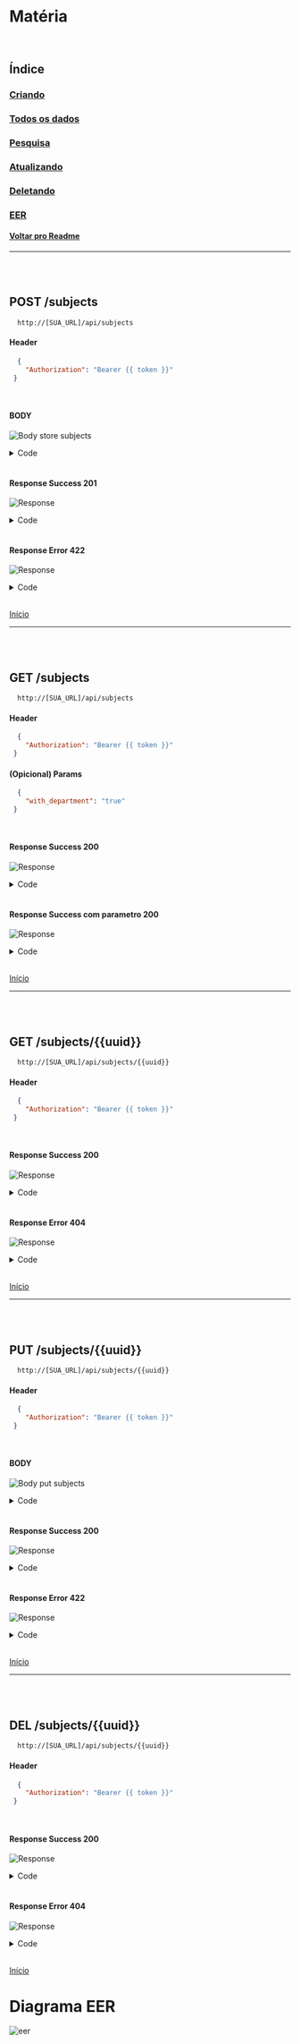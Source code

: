# Matéria

<br/>

## Índice
### [Criando](#post-subjects)
### [Todos os dados](#get-subjects)
### [Pesquisa](#get-subjectsuuid)
### [Atualizando](#put-subjectsuuid)
### [Deletando](#del-subjectsuuid)
### [EER](#diagrama-eer)
#### [Voltar pro Readme](/README.md)

---
<br/>
<br/>

## POST /subjects

```
  http://[SUA_URL]/api/subjects
```
#### Header

```json
  { 
    "Authorization": "Bearer {{ token }}"
 }
```

<br>

#### BODY

![Body store subjects](/img/body_store_subjects.png)

<details> 
  <summary>Code</summary>

```json
{
    "departament_id":"200",
    "name":"Portugues",
    "workload":"399",
    "description":"Lorem ipsum dolor sit amet consectetur",
    "num_registered_students":"299"
}
```

</details>

<br/>

#### Response Success 201

![Response](/img/response_success_store_subjects.png)

<details> 
  <summary>Code</summary>

```json
{
  "status": "Success",
  "message": "Subject successfully created",
  "data": {
    "subject": {
      "name": "Portugues",
      "workload": "399",
      "description":"Lorem ipsum dolor sit amet consectetur",
      "num_registered_students": "299",
      "uuid": "3d48c8a7-3d0e-47fe-ae9d-d7088da244c7",
      "slug": "portugues",
      "updated_at": "2022-09-02T14:20:18.000000Z",
      "created_at": "2022-09-02T14:20:18.000000Z"
    }
  }
}
```

</details>

<br/>

#### Response Error 422

![Response](/img/response_error_store_subjects.png)

<details> 
  <summary>Code</summary>

```json
{
  "message": "We need your [ NAME ] to continue! (and 4 more errors)",
  "errors": {
    "name": [
      "We need your [ NAME ] to continue!"
    ],
    "workload": [
      "We need your [ WORKLOAD ] to continue!"
    ],
    "description": [
      "We need your [ DESCRIPTION ] to continue!"
    ],
    "num_registered_students": [
      "We need your [ NUM REGISTERED STUDENTS ] to continue!"
    ],
    "departament_id": [
      "We need your [ DEPARTAMENT ID ] to continue!"
    ]
  }
}
```

</details>

<br>

[Início](#matéria)

---
<br/>
<br/>

## GET /subjects

```
  http://[SUA_URL]/api/subjects
```
#### Header

```json
  { 
    "Authorization": "Bearer {{ token }}"
 }
```

#### (Opicional) Params

```json
  { 
    "with_department": "true"
 }
```

<br/>

#### Response Success 200

![Response](/img/response_success_subjects.png)

<details> 
  <summary>Code</summary>

```json
{
  "status": "Success",
  "message": "All Subjects Loaded!",
  "data": {
    "subjects": [
      {
        "uuid": "b9ded19c-70fd-4888-922b-e10db9654232",
        "slug": "defesa-contra-as-artes-das-trevas",
        "name": "Defesa Contra as Artes das Trevas",
        "workload": 6834,
        "description": "Defesa Contra as Artes das Trevas (às vezes escrita como D.C.A.T.) é uma matéria obrigatória na Escola de Magia e Bruxaria de Hogwarts, na qual os alunos aprendem como se defender magicamente contra criaturas e contra praticantes das Artes das Trevas.",
        "num_registered_students": 18,
        "created_at": "2022-09-02T14:10:52.000000Z",
        "updated_at": "2022-09-02T14:10:52.000000Z"
      },
      ...
    ]
}
```

</details>

<br/>

#### Response Success com parametro 200

![Response](/img/response_success_params_subjects.png)

<details> 
  <summary>Code</summary>

```json
{
  "status": "Success",
  "message": "All Subjects Loaded!",
  "data": {
    "subjects": [
      {
        "department_uuid": "1198770f-80b8-4aa3-bd51-eaac9ebb3434",
        "department_name": "biológicas",
        "uuid": "b9ded19c-70fd-4888-922b-e10db9654232",
        "slug": "nam",
        "name": "Nam",
        "workload": 6834,
        "description": "Voluptas sequi labore aperiam omnis maxime ipsum recusandae. Quas eum atque ut. Quibusdam est voluptatem nulla et harum.",
        "num_registered_students": 17,
        "created_at": "2022-09-02T14:10:52.000000Z",
        "updated_at": "2022-09-02T14:10:52.000000Z"
      },
      ...
    ]
}
```

</details>

<br>

[Início](#matéria)

---
<br/>
<br/>


## GET /subjects/{{uuid}}

```
  http://[SUA_URL]/api/subjects/{{uuid}}
```
#### Header

```json
  { 
    "Authorization": "Bearer {{ token }}"
 }
```

<br/>

#### Response Success 200

![Response](/img/response_success_show_subjects.png)

<details> 
  <summary>Code</summary>

```json
{
  "status": "Success",
  "message": "Subject successfully found!",
  "data": {
    "subject": {
      "uuid": "3d48c8a7-3d0e-47fe-ae9d-d7088da244c7",
      "slug": "portugues",
      "name": "Portugues",
      "workload": 399,
      "description":"Lorem ipsum dolor sit amet consectetur",
      "num_registered_students": 299,
      "created_at": "2022-09-02T14:20:18.000000Z",
      "updated_at": "2022-09-02T14:20:18.000000Z",
      "departament": {
        "uuid": "2894a46a-6520-4217-a355-3742de68b5f0",
        "slug": "qui-cupiditate",
        "name": "Qui cupiditate",
        "created_at": "2022-09-02T14:10:57.000000Z",
        "updated_at": "2022-09-02T14:10:57.000000Z"
      }
    }
  }
}
```

</details>

<br/>

#### Response Error 404

![Response](/img/response_error_generic_404.png)

<details> 
  <summary>Code</summary>

```json
{
  "status": "Error",
  "message": "The searched resource does not exist",
  "data": null
}
```

</details>

<br>

[Início](#matéria)

---
<br/>
<br/>

## PUT /subjects/{{uuid}}

```
  http://[SUA_URL]/api/subjects/{{uuid}}
```
#### Header

```json
  { 
    "Authorization": "Bearer {{ token }}"
 }
```

<br/>

#### BODY

![Body put subjects](/img/body_put_subjects.png)

<details> 
  <summary>Code</summary>

```json
{
    "departament_id":"200",
    "name":"Matemática",
    "workload":"5559",
    "description":"Lorem ipsum dolor sit amet consectetur",
    "num_registered_students":"99"
}
```

</details>

<br/>

#### Response Success 200

![Response](/img/response_success_put_subjects.png)

<details> 
  <summary>Code</summary>

```json
{
  "status": "Success",
  "message": "Subject successfully updated",
  "data": {
    "subject": {
      "uuid": "3d48c8a7-3d0e-47fe-ae9d-d7088da244c7",
      "slug": "portugues",
      "name": "Matemática",
      "workload": "5559",
      "description":"Lorem ipsum dolor sit amet consectetur",
      "num_registered_students": "99",
      "created_at": "2022-09-02T14:20:18.000000Z",
      "updated_at": "2022-09-02T14:21:40.000000Z"
    }
  }
}
```

</details>

<br/>

#### Response Error 422

![Response](/img/response_error_put_subjects.png)

<details> 
  <summary>Code</summary>

```json
{
  "message": "We need your [ NAME ] to continue! (and 2 more errors)",
  "errors": {
    "name": [
      "We need your [ NAME ] to continue!"
    ],
    "workload": [
      "We need your [ WORKLOAD ] to continue!"
    ],
    "departament_id": [
      "We need your [ DEPARTAMENT ID ] to continue!"
    ]
  }
}
```

</details>

<br>

[Início](#matéria)

---
<br/>
<br/>

## DEL /subjects/{{uuid}}

```
  http://[SUA_URL]/api/subjects/{{uuid}}
```
#### Header

```json
  { 
    "Authorization": "Bearer {{ token }}"
 }
```

<br/>

#### Response Success 200

![Response](/img/response_success_del_subjects.png)

<details> 
  <summary>Code</summary>

```json
{
  "status": "Success",
  "message": "The subject has been successfully removed!",
  "data": {
    "subject": {
      "uuid": "3d48c8a7-3d0e-47fe-ae9d-d7088da244c7",
      "slug": "portugues",
      "name": "Matemática",
      "workload": 5559,
      "description":"Lorem ipsum dolor sit amet consectetur",
      "num_registered_students": 99,
      "created_at": "2022-09-02T14:20:18.000000Z",
      "updated_at": "2022-09-02T14:21:40.000000Z"
    }
  }
}
```

</details>

<br/>

#### Response Error 404

![Response](/img/response_error_generic_404.png)

<details> 
  <summary>Code</summary>

```json
{
  "status": "Error",
  "message": "Unable to perform deletion. The requested resource does not exist!",
  "data": null
}
```

</details>

<br>

[Início](#matéria)

# Diagrama EER
![eer](/img/eer-subjects-rell-api.png)
